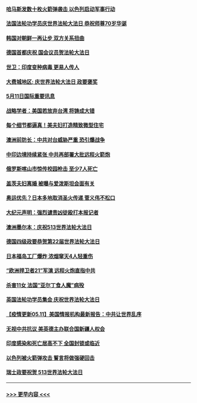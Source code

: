 #### [哈马斯发数十枚火箭弹袭击 以色列启动军事行动](../pages/prog202/a103115958.md?t=05112301) 
#### [法国法轮功学员庆世界法轮大法日 恭祝师尊70岁华诞](../pages/prog202/a103116014.md?t=05112301) 
#### [韩国对朝鲜一再让步 双方关系扭曲](../pages/prog202/a103116010.md?t=05112301) 
#### [德国首都庆祝 国会议员贺法轮大法日](../pages/prog202/a103115800.md?t=05112301) 
#### [世卫：印度变种病毒 更易人传人](../pages/prog202/a103115823.md?t=05112301) 
#### [大费城地区: 庆世界法轮大法日 政要褒奖](../pages/prog202/a103115793.md?t=05112301) 
#### [5月11日国际重要讯息](../pages/prog202/a103115785.md?t=05112301) 
#### [战略学者：美国若放弃台湾 将铸成大错](../pages/prog202/a103115783.md?t=05112301) 
#### [每个细节都逼真！美夫妇打造精致微型住宅](../pages/prog202/a103115701.md?t=05112301) 
#### [澳洲前防长：中共对台威胁严重 恐引爆战争](../pages/prog202/a103115714.md?t=05112301) 
#### [中印边境持续紧张 中共再部署大批远程火箭炮](../pages/prog202/a103115703.md?t=05112301) 
#### [俄罗斯喀山市惊传校园枪击 至少7人死亡](../pages/prog202/a103115734.md?t=05112301) 
#### [盖茨夫妇离婚 被曝与爱泼斯坦会面有关](../pages/prog202/a103115680.md?t=05112301) 
#### [奥运优先？日本多地取消圣火传递 菅义伟不松口](../pages/prog202/a103115640.md?t=05112301) 
#### [大纪元声明：强烈谴责凶徒殴打本报记者](../pages/prog202/a103115675.md?t=05112301) 
#### [澳洲墨尔本：庆祝513世界法轮大法日](../pages/prog202/a103115597.md?t=05112301) 
#### [德国四级政要恭贺第22届世界法轮大法日](../pages/prog202/a103115594.md?t=05112301) 
#### [日本福岛工厂爆炸 浓烟窜天4人轻重伤](../pages/prog202/a103115569.md?t=05112301) 
#### [“欧洲捍卫者21”军演 远程火炮直指中共](../pages/prog202/a103115321.md?t=05112301) 
#### [杀害11女 法国“亚尔丁食人魔”病殁](../pages/prog202/a103115536.md?t=05112301) 
#### [英国法轮功学员集会 庆祝世界法轮大法日](../pages/prog202/a103115495.md?t=05112301) 
#### [【疫情更新05.11】美国情报机构最新报告：中共让世界乱序](../pages/prog202/a103114528.md?t=05112301) 
#### [无视中共抗议 美英德主办联合国新疆人权会](../pages/prog202/a103115314.md?t=05112301) 
#### [印度感染和死亡居高不下 全国封锁或临近](../pages/prog202/a103115317.md?t=05112301) 
#### [以色列被火箭弹攻击 誓言将做强硬回击](../pages/prog202/a103115331.md?t=05112301) 
#### [瑞士政要祝贺 513世界法轮大法日](../pages/prog202/a103115254.md?t=05112301) 

----
#### [ >>> 更早内容 <<< ](../indexes/prog202-earlier.md)
